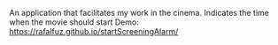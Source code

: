 An application that facilitates my work in the cinema. Indicates the time when the movie should start
Demo: https://rafalfuz.github.io/startScreeningAlarm/
